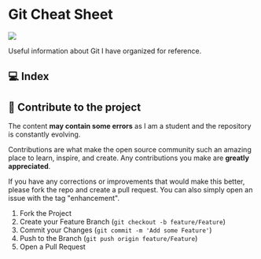 # Git Cheat Sheet

<img src="assets/gitcs-main-header" align="center"/>

Useful information about Git I have organized for reference.

## :computer: Index

## :triangular_flag_on_post: Contribute to the project

The content **may contain some errors** as I am a student and the repository is constantly evolving.

Contributions are what make the open source community such an amazing place to learn, inspire, and create. Any contributions you make are **greatly appreciated**.

If you have any corrections or improvements that would make this better, please fork the repo and create a pull request. You can also simply open an issue with the tag "enhancement".

1. Fork the Project
2. Create your Feature Branch (`git checkout -b feature/Feature`)
3. Commit your Changes (`git commit -m 'Add some Feature'`)
4. Push to the Branch (`git push origin feature/Feature`)
5. Open a Pull Request
